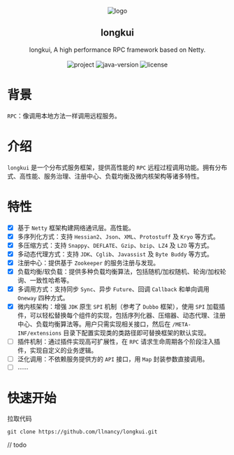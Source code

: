 <p align="center">
    <img src="https://cdn.lilu.org.cn/sunchaser-logo.png" alt="logo" />
    <h2 align="center">longkui</h2>
    <p align="center">
        longkui, A high performance RPC framework based on Netty.
        <br /><br />
        <img src="https://img.shields.io/circleci/project/github/badges/shields/master?color=%231ab1ad&label=master" alt="project" />
        <img src="https://img.shields.io/badge/JDK-8.0+-0e83c" alt="java-version" />
        <img src="https://img.shields.io/github/license/llnancy/longkui?color=FF5531" alt="license" />
    </p>
</p>

# 背景

`RPC`：像调用本地方法一样调用远程服务。

# 介绍

`longkui` 是一个分布式服务框架，提供高性能的 `RPC` 远程过程调用功能。拥有分布式、高性能、服务治理、注册中心、负载均衡及微内核架构等诸多特性。

# 特性

- [x] 基于 `Netty` 框架构建网络通讯层。高性能。
- [x] 多序列化方式：支持 `Hessian2`、`Json`、`XML`、`Protostuff` 及 `Kryo` 等方式。
- [x] 多压缩方式：支持 `Snappy`、`DEFLATE`、`Gzip`、`bzip`、`LZ4` 及 `LZO` 等方式。
- [x] 多动态代理方式：支持 `JDK`、`Cglib`、`Javassist` 及 `Byte Buddy` 等方式。
- [x] 注册中心：提供基于 `Zookeeper` 的服务注册与发现。
- [x] 负载均衡/软负载：提供多种负载均衡算法，包括随机/加权随机、轮询/加权轮询、一致性哈希等。
- [x] 多调用方式：支持同步 `Sync`、异步 `Future`、回调 `Callback` 和单向调用 `Oneway` 四种方式。
- [x] 微内核架构：增强 `JDK` 原生 `SPI` 机制（参考了 `Dubbo` 框架），使用 `SPI` 加载插件，可以轻松替换每个组件的实现，包括序列化器、压缩器、动态代理、注册中心、负载均衡算法等。用户只需实现相关接口，然后在 `/META-INF/extensions` 目录下配置实现类的类路径即可替换框架的默认实现。
- [ ] 插件机制：通过插件实现高可扩展性，在 `RPC` 请求生命周期各个阶段注入插件，实现自定义的业务逻辑。
- [ ] 泛化调用：不依赖服务提供方的 `API` 接口，用 `Map` 封装参数直接调用。
- [ ] ......

# 快速开始

拉取代码

```shell
git clone https://github.com/llnancy/longkui.git
```

// todo

